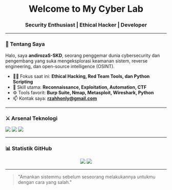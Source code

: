 <h1 align="center"> Welcome to My Cyber Lab </h1>
<h3 align="center">Security Enthusiast | Ethical Hacker | Developer</h3>

---

### 🧠 Tentang Saya

Halo, saya **andirozaS-SKD**, seorang penggemar dunia cybersecurity dan pengembang yang suka mengeksplorasi keamanan sistem, reverse engineering, dan open-source intelligence (OSINT).

- 🕵️‍♂️ Fokus saat ini: **Ethical Hacking, Red Team Tools, dan Python Scripting**
- 🔐 Skill utama: **Reconnaissance, Exploitation, Automation, CTF**
- ⚙️ Tools favorit: **Burp Suite, Nmap, Metasploit, Wireshark, Python**
- 📫 Kontak saya: **rzahhonly@gmail.com**

---

### ⚔️ Arsenal Teknologi

<p>
  <img src="https://img.shields.io/badge/-Python-000000?style=flat&logo=python&logoColor=white" />
  <img src="https://img.shields.io/badge/-Bash-000000?style=flat&logo=gnubash&logoColor=white" />
  <img src="https://img.shields.io/badge/-Linux-000000?style=flat&logo=linux&logoColor=white" />
</p>

---

### 📊 Statistik GitHub

<p align="center">
  <img src="https://github-readme-stats.vercel.app/api?username=andirozaS-SKD&show_icons=true&theme=tokyonight" />
  <img src="https://github-readme-stats.vercel.app/api/top-langs/?username=andirozaS-SKD&layout=compact&theme=tokyonight" />
</p>

---

> "Amankan sistemmu sebelum seseorang melakukannya untukmu dengan cara yang salah."
